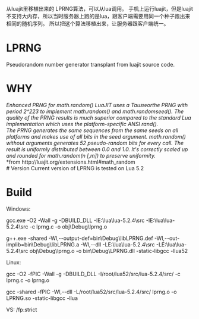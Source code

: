从luajit里移植出来的 LPRNG算法，可以从lua调用。
手机上运行luajit，但是luajit不支持大内存，所以当时服务器上跑的是lua，跟客户端需要用同一个种子跑出来相同的随机序列。
所以把这个算法移植出来，让服务器跟客户端统一。

# LPRNG
Pseudorandom number generator transplant from luajit source code.

# WHY
<I>
Enhanced PRNG for math.random()
LuaJIT uses a Tausworthe PRNG with period 2^223 to implement math.random() and math.randomseed(). The quality of the PRNG results is much superior compared to the standard Lua implementation which uses the platform-specific ANSI rand().<br/>
The PRNG generates the same sequences from the same seeds on all platforms and makes use of all bits in the seed argument. math.random() without arguments generates 52 pseudo-random bits for every call. The result is uniformly distributed between 0.0 and 1.0. It's correctly scaled up and rounded for math.random(n [,m]) to preserve uniformity.<br/>
</I>
*from http://luajit.org/extensions.html#math_random<br/>
# Version
Current version of LPRNG is tested on Lua 5.2

# Build

Windows:

gcc.exe -O2 -Wall -g -DBUILD_DLL -IE:\lua\lua-5.2.4\src -IE:\lua\lua-5.2.4\src -c lprng.c -o obj\Debug\lprng.o

g++.exe -shared -Wl,--output-def=bin\Debug\libLPRNG.def -Wl,--out-implib=bin\Debug\libLPRNG.a -Wl,--dll -LE:\lua\lua-5.2.4\src -LE:\lua\lua-5.2.4\src obj\Debug\lprng.o -o bin\Debug\LPRNG.dll -static-libgcc -llua52

Linux:

gcc -O2 -fPIC -Wall -g -DBUILD_DLL -I/root/lua52/src/lua-5.2.4/src/ -c lprng.c -o lprng.o

gcc -shared -fPIC -Wl,--dll -L/root/lua52/src/lua-5.2.4/src/ lprng.o -o LPRNG.so -static-libgcc -llua

VS: /fp:strict
